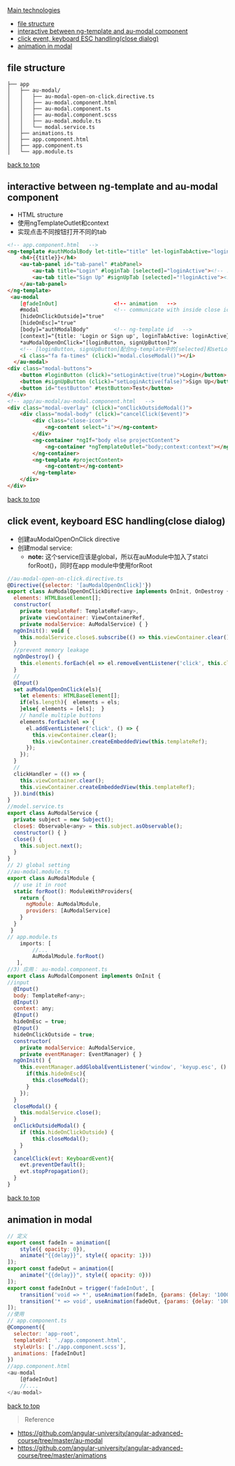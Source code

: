 [Main technologies](#top)

- [file structure](#file-structure)
- [interactive between ng-template and au-modal component](#interactive-between-ng-template-and-au-modal-component)
- [click event, keyboard ESC handling(close dialog)](#click-event-keyboard-esc-handlingclose-dialog)
- [animation in modal](#animation-in-modal)

## file structure

```
├── app
│   ├── au-modal/
│   │   ├── au-modal-open-on-click.directive.ts
│   │   ├── au-modal.component.html
│   │   ├── au-modal.component.ts
│   │   ├── au-modal.component.scss
│   │   ├── au-modal.module.ts
│   │   └── modal.service.ts
│   ├── animations.ts
│   ├── app.component.html
│   ├── app.component.ts
│   └── app.module.ts
```

[back to top](#top)

## interactive between ng-template and au-modal component

- HTML structure
- 使用ngTemplateOutlet和context
- 实现点击不同按钮打开不同的tab

```html
<!-- app.component.html   -->
<ng-template #authModalBody let-title="title" let-loginTabActive="loginTabActive">
    <h4>{{title}}</h4>
    <au-tab-panel id="tab-panel" #tabPanel>
        <au-tab title="Login" #loginTab [selected]="loginActive"><!-- ... --></au-tab>
        <au-tab title="Sign Up" #signUpTab [selected]="!loginActive"><!-- ... --></au-tab>
    </au-tab-panel>
</ng-template>
 <au-modal
    [@fadeInOut]                  <!-- animation   -->
    #modal                        <!-- communicate with inside close icon  -->
    [hideOnClickOutside]="true"
    [hideOnEsc]="true"
    [body]="authModalBody"        <!-- ng-template id   -->
    [context]="{title: 'Login or Sign up', loginTabActive: loginActive}"
    *auModalOpenOnClick="[loginButton, signUpButton]">
    <!-- [loginButton, signUpButton]配合ng-template中的[selected]和setLoginActive()- 点击不同按钮打开不同的tab -->
    <i class="fa fa-times" (click)="modal.closeModal()"></i>
  </au-modal>
<div class="modal-buttons">
    <button #loginButton (click)="setLoginActive(true)">Login</button>
    <button #signUpButton (click)="setLoginActive(false)">Sign Up</button>
    <button id="testButton" #testButton>Test</button>
</div>
<!-- app/au-modal/au-modal.component.html   -->
<div class="modal-overlay" (click)="onClickOutsideModal()">
    <div class="modal-body" (click)="cancelClick($event)">
        <div class="close-icon">
            <ng-content select="i"></ng-content>
        </div>
        <ng-container *ngIf="body else projectContent">
            <ng-container *ngTemplateOutlet="body;context:context"></ng-container>
        </ng-container>
        <ng-template #projectContent>
            <ng-content></ng-content>
        </ng-template>
    </div>
</div>
```

[back to top](#top)

## click event, keyboard ESC handling(close dialog)

- 创建auModalOpenOnClick directive
- 创建modal service:
  - **note:** 这个service应该是global，所以在auModule中加入了statci forRoot()，同时在app module中使用forRoot

```javascript
//au-modal-open-on-click.directive.ts
@Directive({selector: '[auModalOpenOnClick]'})
export class AuModalOpenOnClickDirective implements OnInit, OnDestroy {
  elements: HTMLBaseElement[];
  constructor(
    private templateRef: TemplateRef<any>,
    private viewContainer: ViewContainerRef,
    private modalService: AuModalService) { }
  ngOnInit(): void {
    this.modalService.close$.subscribe(() => this.viewContainer.clear());
  }
  //prevent memory leakage
  ngOnDestroy() {
    this.elements.forEach(el => el.removeEventListener('click', this.clickHandler));
  }
  //
  @Input()
  set auModalOpenOnClick(els){
    let elements: HTMLBaseElement[];
    if(els.length){  elements = els;
    }else{ elements = [els];  }
    // handle multiple buttons
    elements.forEach(el => {
      el.addEventListener('click', () => {
        this.viewContainer.clear();
        this.viewContainer.createEmbeddedView(this.templateRef);
      });
    });
  }
  //
  clickHandler = (() => {
    this.viewContainer.clear();
    this.viewContainer.createEmbeddedView(this.templateRef);
  }).bind(this)
}
//model.service.ts
export class AuModalService {
  private subject = new Subject();
  close$: Observable<any> = this.subject.asObservable();
  constructor() { }
  close() {
    this.subject.next();
  }
}
// 2) global setting
//au-modal.module.ts
export class AuModalModule {
  // use it in root
  static forRoot(): ModuleWithProviders{
    return {
      ngModule: AuModalModule,
      providers: [AuModalService]
    }
  }
 }
// app.module.ts
    imports: [
        //...
        AuModalModule.forRoot()
   ],
//3) 应用： au-modal.component.ts
export class AuModalComponent implements OnInit {
//input
  @Input()
  body: TemplateRef<any>;
  @Input()
  context: any;
  @Input()
  hideOnEsc = true;
  @Input()
  hideOnClickOutside = true;
  constructor(
    private modalService: AuModalService,
    private eventManager: EventManager) { }
  ngOnInit() {
    this.eventManager.addGlobalEventListener('window', 'keyup.esc', () => {
      if(this.hideOnEsc){
        this.closeModal();
      }
    });
  }
  closeModal() {
    this.modalService.close();
  }
  onClickOutsideModal() {
    if (this.hideOnClickOutside) {
        this.closeModal();
    }
  }
  cancelClick(evt: KeyboardEvent){
    evt.preventDefault();
    evt.stopPropagation();
  }
}
```

[back to top](#top)

## animation in modal

```javascript
// 定义
export const fadeIn = animation([
    style({ opacity: 0}),
    animate("{{delay}}", style({ opacity: 1}))
]);
export const fadeOut = animation([
    animate("{{delay}}", style({ opacity: 0}))
]);
export const fadeInOut = trigger('fadeInOut', [
    transition('void => *', useAnimation(fadeIn, {params: {delay: '1000ms'}})),
    transition('* => void', useAnimation(fadeOut, {params: {delay: '1000ms'}}))
]);
//使用
// app.component.ts
@Component({
  selector: 'app-root',
  templateUrl: './app.component.html',
  styleUrls: ['./app.component.scss'],
  animations: [fadeInOut]
})
//app.component.html
<au-modal
    [@fadeInOut]
    //....
</au-modal>
```

[back to top](#top)

> Reference
- https://github.com/angular-university/angular-advanced-course/tree/master/au-modal
- https://github.com/angular-university/angular-advanced-course/tree/master/animations
